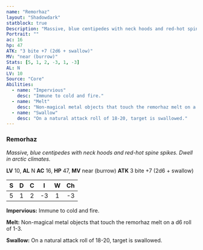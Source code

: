 ```yaml
---
name: "Remorhaz"
layout: "Shadowdark"
statblock: true
Description: "Massive, blue centipedes with neck hoods and red-hot spine spikes. Dwell in arctic climates."
Portrait: ""
ac: 16
hp: 47
ATK: "3 bite +7 (2d6 + swallow)"
MV: "near (burrow)"
Stats: [5, 1, 2, -3, 1, -3]
AL: N
LV: 10
Source: "Core"
Abilities:
  - name: "Impervious"
    desc: "Immune to cold and fire."
  - name: "Melt"
    desc: "Non-magical metal objects that touch the remorhaz melt on a d6 roll of 1-3."
  - name: "Swallow"
    desc: "On a natural attack roll of 18-20, target is swallowed."
---
```


### Remorhaz

_Massive, blue centipedes with neck hoods and red-hot spine spikes. Dwell in arctic climates._

**LV** 10, **AL** N
**AC** 16, **HP** 47, **MV** near (burrow)
**ATK** 3 bite +7 (2d6 + swallow)

|  S  |  D  |  C  |  I  |  W  |  Ch  |
|:---:|:---:|:---:|:---:|:---:|:----:|
| 5 | 1 | 2 | -3 | 1 | -3 |

**Impervious:** Immune to cold and fire.

**Melt:** Non-magical metal objects that touch the remorhaz melt on a d6 roll of 1-3.

**Swallow:** On a natural attack roll of 18-20, target is swallowed.

